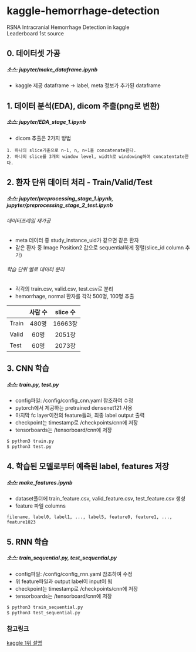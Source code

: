 # kaggle-hemorrhage-detection
RSNA Intracranial Hemorrhage Detection in kaggle<br>
Leaderboard 1st source

## 0. 데이터셋 가공
##### 소스: jupyter/make_dataframe.ipynb
* kaggle 제공 dataframe -> label, meta 정보가 추가된 dataframe

## 1. 데이터 분석(EDA), dicom 추출(png로 변환)
##### 소스: jupyter/EDA_stage_1.ipynb
* dicom 추출은 2가지 방법
```
1. 하나의 slice기준으로 n-1, n, n+1을 concatenate한다.
2. 하나의 slice를 3개의 window level, width로 windowing하여 concatentate한다.
```

## 2. 환자 단위 데이터 처리 - Train/Valid/Test
##### 소스: jupyter/preprocessing_stage_1.ipynb, jupyter/preprocessing_stage_2_test.ipynb
###### 데이터프레임 재가공
* meta 데이터 중 study_instance_uid가 같으면 같은 환자
* 같은 환자 중 Image Position2 값으로 sequential하게 정렬(slice_id column 추가)
###### 학습 단위 별로 데이터 분리
* 각각의 train.csv, valid.csv, test.csv로 분리
* hemorrhage, normal 환자를 각각 500명, 100명 추출

| | 사람 수 | slice 수 |
|:---|:---:|:---:|
| Train | 480명 | 16663장 |
| Valid | 60명 | 2051장 |
| Test | 60명 | 2073장 |


## 3. CNN 학습
##### 소스: train.py, test.py
* config파일: /config/config_cnn.yaml 참조하여 수정
* pytorch에서 제공하는 pretrained densenet121 사용
* 마지막 fc layer이전의 feature들과, 최종 label output 출력
* checkpoint는 timestamp로 /checkpoints/cnn에 저장
* tensorboards는 /tensorboard/cnn에 저장
```python
$ python3 train.py
$ python3 test.py
```

## 4. 학습된 모델로부터 예측된 label, features 저장
##### 소스: make_features.ipynb
* dataset폴더에 train_feature.csv, valid_feature.csv, test_feature.csv 생성
* feature 파일 columns
```
filename, label0, label1, ..., label5, feature0, feature1, ..., feature1023
```

## 5. RNN 학습
##### 소스: train_sequential.py, test_sequential.py
* config파일: /config/config_rnn.yaml 참조하여 수정
* 위 feature파일과 output label이 input이 됨
* checkpoint는 timestamp로 /checkpoints/cnn에 저장
* tensorboards는 /tensorboard/cnn에 저장
```python
$ python3 train_sequential.py
$ python3 test_sequential.py
```

### 참고링크
[kaggle 1위 설명](https://www.kaggle.com/c/rsna-intracranial-hemorrhage-detection/discussion/117210)


